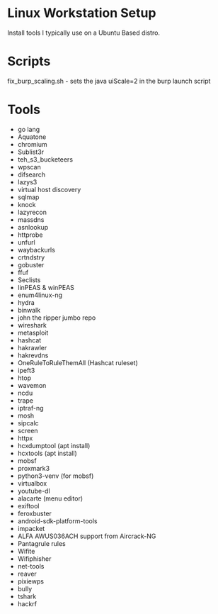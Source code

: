 # Linux Workstation Setup
Install tools I typically use on a Ubuntu Based distro.
# Scripts
fix_burp_scaling.sh - sets the java uiScale=2 in the burp launch script

# Tools

- go lang
- Aquatone
- chromium
- Sublist3r
- teh_s3_bucketeers
- wpscan
- difsearch
- lazys3
- virtual host discovery
- sqlmap
- knock
- lazyrecon
- massdns
- asnlookup
- httprobe
- unfurl
- waybackurls
- crtndstry
- gobuster
- ffuf
- Seclists
- linPEAS & winPEAS
- enum4linux-ng
- hydra
- binwalk
- john the ripper jumbo repo
- wireshark
- metasploit
- hashcat
- hakrawler
- hakrevdns
- OneRuleToRuleThemAll (Hashcat ruleset)
- ipeft3
- htop
- wavemon
- ncdu
- trape
- iptraf-ng
- mosh
- sipcalc
- screen
- httpx
- hcxdumptool (apt install)
- hcxtools (apt install)
- mobsf
- proxmark3
- python3-venv (for mobsf)
- virtualbox
- youtube-dl
- alacarte (menu editor)
- exiftool
- feroxbuster
- android-sdk-platform-tools
- impacket
- ALFA AWUS036ACH support from Aircrack-NG
- Pantagrule rules 
- Wifite
- Wifiphisher
- net-tools
- reaver
- pixiewps
- bully
- tshark
- hackrf